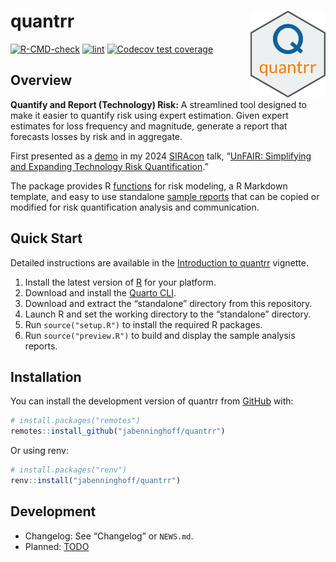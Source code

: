 
<!-- README.md is generated from README.Rmd. Please edit that file -->

# quantrr <img src="man/figures/logo.png" align="right" alt="logo" width="120" />

<!-- badges: start -->

[![R-CMD-check](https://github.com/jabenninghoff/quantrr/workflows/R-CMD-check/badge.svg)](https://github.com/jabenninghoff/quantrr/actions)
[![lint](https://github.com/jabenninghoff/quantrr/workflows/lint/badge.svg)](https://github.com/jabenninghoff/quantrr/actions)
[![Codecov test
coverage](https://codecov.io/gh/jabenninghoff/quantrr/graph/badge.svg)](https://app.codecov.io/gh/jabenninghoff/quantrr)
<!-- badges: end -->

## Overview

**Quantify and Report (Technology) Risk:** A streamlined tool designed
to make it easier to quantify risk using expert estimation. Given expert
estimates for loss frequency and magnitude, generate a report that
forecasts losses by risk and in aggregate.

First presented as a
[demo](https://jabenninghoff.github.io/security/analysis/rq-demo.html)
in my 2024 [SIRAcon](https://societyinforisk.org) talk, “[UnFAIR:
Simplifying and Expanding Technology Risk
Quantification](https://www.information-safety.org/2024/08/29/siracon-2024/).”

The package provides R
[functions](https://jabenninghoff.github.io/quantrr/reference/) for risk
modeling, a R Markdown template, and easy to use standalone [sample
reports](https://jabenninghoff.github.io/quantrr/sample/) that can be
copied or modified for risk quantification analysis and communication.

## Quick Start

Detailed instructions are available in the [Introduction to
quantrr](https://jabenninghoff.github.io/quantrr/articles/quantrr.html)
vignette.

1.  Install the latest version of [R](https://cloud.r-project.org/) for
    your platform.
2.  Download and install the [Quarto
    CLI](https://quarto.org/docs/get-started/).
3.  Download and extract the “standalone” directory from this
    repository.
4.  Launch R and set the working directory to the “standalone”
    directory.
5.  Run `source("setup.R")` to install the required R packages.
6.  Run `source("preview.R")` to build and display the sample analysis
    reports.

## Installation

You can install the development version of quantrr from
[GitHub](https://github.com/) with:

``` r
# install.packages("remotes")
remotes::install_github("jabenninghoff/quantrr")
```

Or using renv:

``` r
# install.packages("renv")
renv::install("jabenninghoff/quantrr")
```

## Development

- Changelog: See “Changelog” or `NEWS.md`.
- Planned: [TODO](TODO.md)
